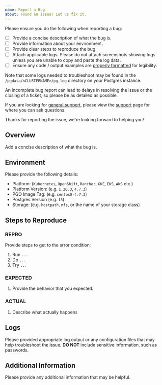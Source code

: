 ```yaml
---
name: Report a Bug
about: Found an issue? Let us fix it.
---
```


Please ensure you do the following when reporting a bug:

- [ ] Provide a concise description of what the bug is.
- [ ] Provide information about your environment.
- [ ] Provide clear steps to reproduce the bug.
- [ ] Attach applicable logs. Please do not attach screenshots showing logs unless you are unable to copy and paste the log data.
- [ ] Ensure any code / output examples are [properly formatted](https://docs.github.com/en/github/writing-on-github/basic-writing-and-formatting-syntax#quoting-code) for legibility.

Note that some logs needed to troubleshoot may be found in the `/pgdata/<CLUSTERNAME>/pg_log` directory on your Postgres instance.

An incomplete bug report can lead to delays in resolving the issue or the closing of a ticket, so please be as detailed as possible.

If you are looking for [general support](https://access.crunchydata.com/documentation/postgres-operator/latest/support/), please view the [support](https://access.crunchydata.com/documentation/postgres-operator/latest/support/) page for where you can ask questions.

Thanks for reporting the issue, we're looking forward to helping you!

## Overview

Add a concise description of what the bug is.

## Environment

Please provide the following details:

- Platform: (`Kubernetes`, `OpenShift`, `Rancher`, `GKE`, `EKS`, `AKS` etc.)
- Platform Version: (e.g. `1.20.3`, `4.7.3`)
- PGO Image Tag: (e.g. `centos8-4.7.3`)
- Postgres Version (e.g. `13`)
- Storage: (e.g. `hostpath`, `nfs`, or the name of your storage class)

## Steps to Reproduce

### REPRO

Provide steps to get to the error condition:

1. Run `...`
1. Do `...`
1. Try `...`

### EXPECTED

1. Provide the behavior that you expected.

### ACTUAL

1. Describe what actually happens

## Logs

Please provided appropriate log output or any configuration files that may help troubleshoot the issue. **DO NOT** include sensitive information, such as passwords.

## Additional Information

Please provide any additional information that may be helpful.

